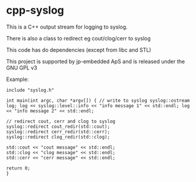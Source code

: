# cpp-syslog

This is a C++ output stream for logging to syslog.

There is also a class to redirect eg cout/clog/cerr to syslog

This code has do dependencies (except from libc and STL)

This project is supported by jp-embedded ApS and is released under the GNU GPL v3

Example:

```
include "syslog.h"

int main(int argc, char *argv[]) { // write to syslog syslog::ostream log; log << syslog::level::info << "info message 1" << std::endl; log << "info message 2" << std::endl;

// redirect cout, cerr and clog to syslog
syslog::redirect cout_redir(std::cout);
syslog::redirect cerr_redir(std::cerr);
syslog::redirect clog_redir(std::clog);

std::cout << "cout message" << std::endl;
std::clog << "clog message" << std::endl;
std::cerr << "cerr message" << std::endl;

return 0;
}
```
